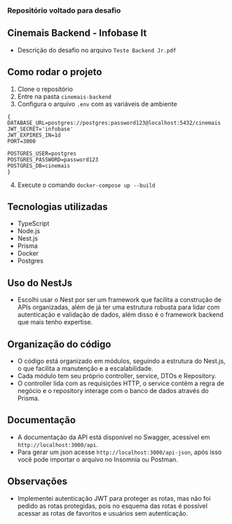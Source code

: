 ### Repositório voltado para desafio

## Cinemais Backend - Infobase It

- Descrição do desafio no arquivo `Teste Backend Jr.pdf`

## Como rodar o projeto

1. Clone o repositório
2. Entre na pasta `cinemais-backend`
3. Configura o arquivo `.env` com as variáveis de ambiente

```env
{
DATABASE_URL=postgres://postgres:password123@localhost:5432/cinemais
JWT_SECRET='infobase'
JWT_EXPIRES_IN=1d
PORT=3000

POSTGRES_USER=postgres
POSTGRES_PASSWORD=password123
POSTGRES_DB=cinemais
}
```

4. Execute o comando `docker-compose up --build`

## Tecnologias utilizadas

- TypeScript
- Node.js
- Nest.js
- Prisma
- Docker
- Postgres

## Uso do NestJs
- Escolhi usar o Nest por ser um framework que facilita a construção de APIs organizadas, além de já ter uma estrutura robusta para lidar com autenticação e validação de dados, além disso é o framework backend que mais tenho expertise.

## Organização do código
- O código está organizado em módulos, seguindo a estrutura do Nest.js, o que facilita a manutenção e a escalabilidade.
- Cada módulo tem seu próprio controller, service, DTOs e Repository.
- O controller lida com as requisições HTTP, o service contém a regra de negócio e o repository interage com o banco de dados através do Prisma.

## Documentação
- A documentação da API está disponível no Swagger, acessível em `http://localhost:3000/api`.
- Para gerar um json acesse `http://localhost:3000/api-json`, após isso você pode importar o arquivo no Insomnia ou Postman.

## Observações
- Implementei autenticação JWT para proteger as rotas, mas não foi pedido as rotas protegidas, pois no esquema das rotas é possível acessar as rotas de favoritos e usuários sem autenticação.